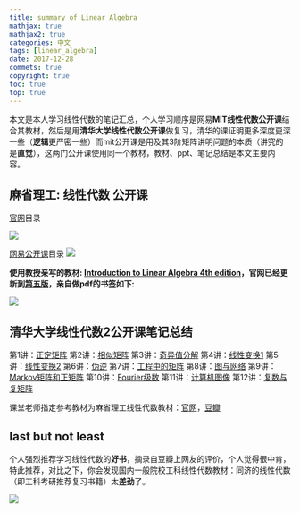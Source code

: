 ```yaml
---
title: summary of Linear Algebra
mathjax: true
mathjax2: true
categories: 中文
tags: [linear_algebra]
date: 2017-12-28
commets: true
copyright: true
toc: true
top: true
---
```


本文是本人学习线性代数的笔记汇总，个人学习顺序是网易**MIT线性代数公开课**结合其教材，然后是用**清华大学线性代数公开课**做复习，清华的课证明更多深度更深一些（**逻辑**更严密一些）而mit公开课是用及其3阶矩阵讲明问题的本质（讲究的是**直觉**），这两门公开课使用同一个教材，教材、ppt、笔记总结是本文主要内容。


## 麻省理工: 线性代数 公开课

[官网](https://ocw.mit.edu/courses/mathematics/18-06sc-linear-algebra-fall-2011/index.htm)目录

![](http://q9kvrafcq.bkt.clouddn.com/gitpage/MIT_Linear-Algebra/Content-Table_of_MIT_Linear-Algebra.png)

[网易公开课](http://open.163.com/special/opencourse/daishu.html)目录
![](http://q9kvrafcq.bkt.clouddn.com/gitpage/MIT_Linear-Algebra/Content-Table_of_MIT_Linear-Algebra_on_netease.png)

**使用教授亲写的教材: [Introduction to Linear Algebra 4th edition](https://book.douban.com/subject/3582335/)，官网已经更新到[第五版](http://math.mit.edu/~gs/linearalgebra/)，亲自做pdf的书签如下:**

![](http://q9kvrafcq.bkt.clouddn.com/gitpage/MIT_Linear-Algebra/Content-Table_of_Introduction-to-Linear-Algebra_4th_book.png)

## 清华大学线性代数2公开课笔记总结

第1讲：[正定矩阵](https://snaildove.github.io/2017/08/01/positive_definite_matrix/)
第2讲：[相似矩阵]()
第3讲：[奇异值分解](https://snaildove.github.io/2017/08/03/singular_values_decomposition/)
第4讲：[线性变换1](https://snaildove.github.io/2017/08/04/linear_transformation_1st_part/)
第5讲：[线性变换2](https://snaildove.github.io/2017/08/05/linear_transformation_2nd_part/)
第6讲：[伪逆](https://snaildove.github.io/2017/08/06/pseudo_inverse/)
第7讲：[工程中的矩阵](https://snaildove.github.io/2017/08/07/engineering_matrices/)
第8讲：[图与网络](https://snaildove.github.io/2017/08/08/graph_and_network/)
第9讲：[Markov矩阵和正矩阵](https://snaildove.github.io/2017/08/06/Markov_matrix/)
第10讲：[Fourier级数](https://snaildove.github.io/2017/08/02/Fourier_series/)
第11讲：[计算机图像](https://snaildove.github.io/2017/08/11/computer_graphics/)
第12讲：[复数与复矩阵](https://snaildove.github.io/2017/08/12/complex_and_complex_matrix/)

课堂老师指定参考教材为麻省理工线性代数教材：[官网](http://math.mit.edu/~gs/linearalgebra/)，[豆瓣](https://book.douban.com/subject/3582335/)

## last but not least

个人强烈推荐学习线性代数的**好书**，摘录自豆瓣上网友的评价，个人觉得很中肯，特此推荐，对比之下，你会发现国内一般院校工科线性代数教材：同济的线性代数（即工科考研推荐复习书籍）太**差劲**了。

![](http://q9kvrafcq.bkt.clouddn.com/gitpage/MIT_Linear-Algebra/douban_Introdution-to-linear-algebra.png)



